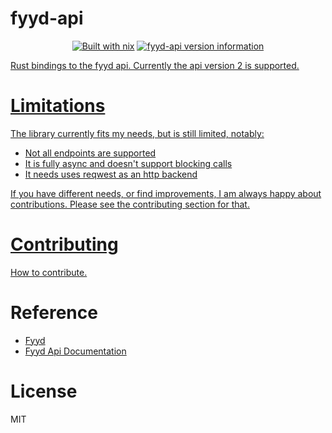 # fyyd-api
<p align="center">
  <a href="https://builtwithnix.org"><img alt="Built with nix" src="https://img.shields.io/static/v1?label=built%20with&message=nix&color=5277C3&logo=nixos&style=flat-square&logoColor=ffffff"></a>
  <a href="https://crates.io/crates/fyyd-api"><img alt="fyyd-api version information" src="https://img.shields.io/crates/v/fyyd-api?style=flat-square"</a>
</p>

Rust bindings to the fyyd api.
Currently the api version 2 is supported.



# Limitations

The library currently fits my needs, but is still limited, notably:

- Not all endpoints are supported
- It is fully async and doesn't support blocking calls
- It needs uses reqwest as an http backend

If you have different needs, or find improvements, 
I am always happy about contributions.
Please see the contributing section for that.


# Contributing
[How to contribute.](./docs/CONTRIBUTING.md)

# Reference
- [Fyyd](https://fyyd.de/)
- [Fyyd Api Documentation](https://github.com/eazyliving/fyyd-api)

# License
MIT
